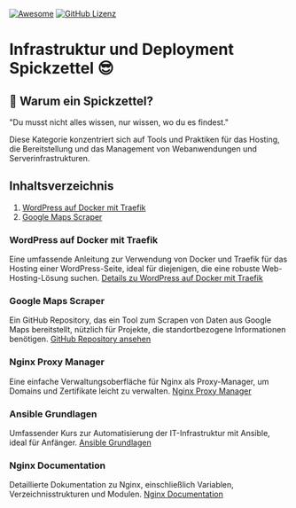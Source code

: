 [![Awesome](https://awesome.re/badge.svg)](https://awesome.re) [![GitHub Lizenz](https://img.shields.io/badge/license-MIT-blue.svg)](https://github.com/LeCoupa/awesome-cheatsheets/blob/master/LICENSE)

# Infrastruktur und Deployment Spickzettel 😎

## 🤔 Warum ein Spickzettel?
"Du musst nicht alles wissen, nur wissen, wo du es findest."

Diese Kategorie konzentriert sich auf Tools und Praktiken für das Hosting, die Bereitstellung und das Management von Webanwendungen und Serverinfrastrukturen.

## Inhaltsverzeichnis
1. [WordPress auf Docker mit Traefik](#wordpress-auf-docker-mit-traefik)
2. [Google Maps Scraper](#google-maps-scraper)

### WordPress auf Docker mit Traefik
Eine umfassende Anleitung zur Verwendung von Docker und Traefik für das Hosting einer WordPress-Seite, ideal für diejenigen, die eine robuste Web-Hosting-Lösung suchen. [Details zu WordPress auf Docker mit Traefik](https://www.smarthomebeginner.com/wordpress-on-docker-traefik/)

### Google Maps Scraper
Ein GitHub Repository, das ein Tool zum Scrapen von Daten aus Google Maps bereitstellt, nützlich für Projekte, die standortbezogene Informationen benötigen. [GitHub Repository ansehen](https://github.com/omkarcloud/google-maps-scraper/tree/master)
### Nginx Proxy Manager
Eine einfache Verwaltungsoberfläche für Nginx als Proxy-Manager, um Domains und Zertifikate leicht zu verwalten. [Nginx Proxy Manager](https://nginxproxymanager.com/)

### Ansible Grundlagen
Umfassender Kurs zur Automatisierung der IT-Infrastruktur mit Ansible, ideal für Anfänger. [Ansible Grundlagen](https://www.udemy.com/course/ansible-grundlagen/learn/lecture/22065096?start=150#notes)

### Nginx Documentation
Detaillierte Dokumentation zu Nginx, einschließlich Variablen, Verzeichnisstrukturen und Modulen. [Nginx Documentation](https://nginx.org/en/docs/)

